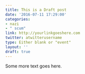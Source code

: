 ```yaml
---
title: This is a Draft post
date: '2016-07-11 17:29:00'
categories:
- nazi
- " scum"
link: http://yourlinkgoeshere.com
twitter: atwitterusername
type: Either blank or "event"
layout: ''
draft: true
---
```

Some more text goes here.